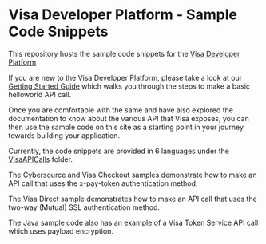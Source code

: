 # Visa Developer Platform - Sample Code Snippets

This repository hosts the sample code snippets for the [Visa Developer Platform](https://developer.visa.com/)

If you are new to the Visa Developer Platform, please take a look at our [Getting Started Guide](https://developer.visa.com/vdpguide#get-started-overview) which walks you through the steps to make a basic helloworld API call.

Once you are comfortable with the same and have also explored the documentation to know about the various API that Visa exposes, you can then use the sample code on this site as a starting point in your journey towards building your application.

Currently, the code snippets are provided in 6 languages under the [VisaAPICalls](SampleCode/VisaAPICalls) folder.

The Cybersource and Visa Checkout samples demonstrate how to make an API call that uses the x-pay-token authentication method.

The Visa Direct sample demonstrates how to make an API call that uses the two-way (Mutual) SSL authentication method.

The Java sample code also has an example of a Visa Token Service API call which uses payload encryption.
